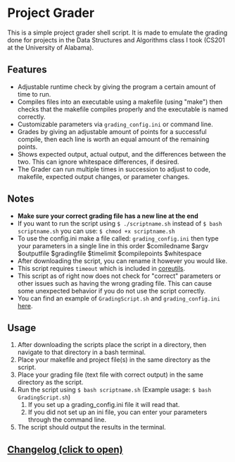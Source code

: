 # Project Grader
This is a simple project grader shell script. It is made to emulate the grading done for projects in the Data Structures and Algorithms class I took (CS201 at the University of Alabama).

## Features
- Adjustable runtime check by giving the program a certain amount of time to run. 
- Compiles files into an executable using a makefile (using "make") then checks that the makefile compiles properly and the executable is named correctly.
- Customizable parameters via `grading_config.ini` or command line.
- Grades by giving an adjustable amount of points for a successful compile, then each line is worth an equal amount of the remaining points.
- Shows expected output, actual output, and the differences between the two. This can ignore whitespace differences, if desired.
- The Grader can run multiple times in succession to adjust to code, makefile, expected output changes, or parameter changes.

## Notes
- **Make sure your correct grading file has a new line at the end**
- If you want to run the script using `$ ./scriptname.sh` instead of `$ bash scriptname.sh` you can use: `$ chmod +x scriptname.sh`
- To use the config.ini make a file called: `grading_config.ini` then type your parameters in a single line in this order $comiledname $argv $outputfile $gradingfile $timelimit $compilepoints $whitespace
- After downloading the script, you can rename it however you would like.
- This script requires `timeout` which is included in [coreutils](https://www.gnu.org/software/coreutils/).
- This script as of right now does not check for "correct" parameters or other issues such as having the wrong grading file. This can cause some unexpected behavior if you do not use the script correctly.
- You can find an example of `GradingScript.sh` and `grading_config.ini` [here](/example).

## Usage
1. After downloading the scripts place the script in a directory, then navigate to that directory in a bash terminal.
2. Place your makefile and project file(s) in the same directory as the script.
3. Place your grading file (text file with correct output) in the same directory as the script.
4. Run the script using `$ bash scriptname.sh` (Example usage: `$ bash GradingScript.sh`)
    1. If you set up a grading_config.ini file it will read that.
    2. If you did not set up an ini file, you can enter your parameters through the command line.
5. The script should output the results in the terminal.

## [Changelog (click to open)](CHANGELOG.md)
